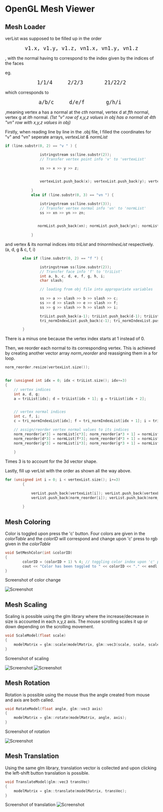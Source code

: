 # OpenGL Mesh Viewer


## Mesh Loader
verList was supposed to be filled up in the order 

<center><big><pre class="tab">v1.x, v1.y, v1.z, vn1.x, vn1.y, vn1.z<tab></big></center>

, with the normal having to correspond to the index given by the indices of the faces

eg.

<center><big><pre class="tab">1/1/4     2/2/3       21/22/2<tab></big></center>
which corresponds to 
<center><big><pre class="tab">a/b/c     d/e/f       g/h/i <tab></big></center>

,meaning vertex a has a normal at the *cth* normal, vertex d at *fth* normal, vertex g at *ith* normal. *(1st *"v"* row of x,y,z values in obj has a normal at 4th *"vn"* row with x,y,z values in obj)*


Firstly, when reading line by line in the .obj file, I filled the coordinates  for "v" and "vn" seperate arrays, *vertexList & normList*

```cpp
if (line.substr(0, 2) == "v " ) {

                istringstream ss(line.substr(2));
                // Transfer vertex point info 'v' to 'vertexList'
                
                ss >> x >> y >> z;

                
                vertexList.push_back(x); vertexList.push_back(y); vertexList.push_back(z); // vertex x,y,z
            
            }
            else if (line.substr(0, 3) == "vn ") {

                istringstream ss(line.substr(3));
                // Transfer vertex normal info 'vn' to 'normList'
                ss >> xn >> yn >> zn;

                
               normList.push_back(xn); normList.push_back(yn); normList.push_back(zn); // vertex normal xn,yn,zn
               
            }

```
and vertex & its normal indices into *triList* and *trinormInexList* respectively. (a, d, g & c, f, i)
```cpp
        else if (line.substr(0, 2) == "f ") {

                istringstream ss(line.substr(2));
                // Transfer face info 'f' to 'triList'
                int a, b, c, d, e, f, g, h, i;
                char slash;

                // loading from obj file into appropariate variables
                
                ss >> a >> slash >> b >> slash >> c;
                ss >> d >> slash >> e >> slash >> f;
                ss >> g >> slash >> h >> slash >> i;

                triList.push_back(a-1); triList.push_back(d-1); triList.push_back(g-1); // vertex indices
                tri_normIndexList.push_back(c-1); tri_normIndexList.push_back(f - 1); tri_normIndexList.push_back(i - 1); // normal indices

        }
```

There is a minus one because the vertex index starts at 1 instead of 0.

Then, we reorder each normal to its corresponding vertex. This is achieved by creating another vector array *norm_reorder* and reassigning them in a for loop.
```cpp
norm_reorder.resize(vertexList.size());
         

for (unsigned int idx = 0; idx < triList.size(); idx+=3)
{
    // vertex indices
    int a, d, g;
    a = triList[idx]; d = triList[idx + 1]; g = triList[idx + 2];
            

    // vertex normal indices
    int c, f, i;
    c = tri_normIndexList[idx]; f = tri_normIndexList[idx + 1]; i = tri_normIndexList[idx + 2];

    // assign/reorder vertex normal values to its indices
    norm_reorder[a*3] = normList[c*3]; norm_reorder[a*3 + 1] = normList[c*3+1]; norm_reorder[a*3 + 2] = normList[c*3+2];
    norm_reorder[d*3] = normList[f*3]; norm_reorder[d*3 + 1] = normList[f*3+1]; norm_reorder[d*3 + 2] = normList[f*3+2];
    norm_reorder[g*3] = normList[i*3]; norm_reorder[g*3 + 1] = normList[i*3+1]; norm_reorder[g*3 + 2] = normList[i*3+2];
            
    }
```

Times 3 is to account for the 3d vector shape.

Lastly, fill up verList with the order as shown all the way above.

```cpp
for (unsigned int i = 0; i < vertexList.size(); i+=3)
        {
            
            verList.push_back(vertexList[i]); verList.push_back(vertexList[i + 1]); verList.push_back(vertexList[i + 2]); 
            verList.push_back(norm_reorder[i]); verList.push_back(norm_reorder[i + 1]); verList.push_back(norm_reorder[i + 2]);
            
        }
```


## Mesh Coloring
Color is toggled upon press the 'c' button. Four colors are given in the *colorTable* and the *colorID* will correspond and change upon 'c' press to rgb given in the *colorTable*
```cpp
void SetMeshColor(int &colorID)
{
        colorID = (colorID + 1) % 4; // toggling color index upon 'c' press
        cout << "Color has been toggled to " << colorID << "." << endl;
}
```
Screenshot of color change

![Screenshot](./data/Screenshot%202022-06-03-173616.png)




## Mesh Scaling
Scaling is possible using the glm library where the increase/decrease in size is accounted in each x,y,z axis. The mouse scrolling scales it up or down depending on the scrolling movement.

```cpp
void ScaleModel(float scale)
{ 
    modelMatrix = glm::scale(modelMatrix, glm::vec3(scale, scale, scale));
}
```

Screenshot of scaling

![Screenshot](./data/Screenshot%202022-06-03-173742.png) 
![Screenshot](./data/Screenshot%202022-06-03-173836.png)



## Mesh Rotation
Rotation is possible using the mouse thus the angle created from mouse and axis are both called.
```cpp
void RotateModel(float angle, glm::vec3 axis)
{
    modelMatrix = glm::rotate(modelMatrix, angle, axis);
}
```
Screenshot of rotation

![Screenshot](./data/Screenshot%202022-06-03-173900.png) 

## Mesh Translation
Using the same glm library, translation vector is collected and upon clicking the left-shift button translation is possible.
```cpp
void TranslateModel(glm::vec3 transVec)
{
    modelMatrix = glm::translate(modelMatrix, transVec);
}
```
Screenshot of translation
![Screenshot](./data/Screenshot%202022-06-03-173926.png)
